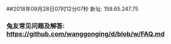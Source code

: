 ##2018年09月28日07时12分07秒 新址: 159.65.247.75
### 兔友常见问题及解答: https://github.com/wanggonging/d/blob/w/FAQ.md
